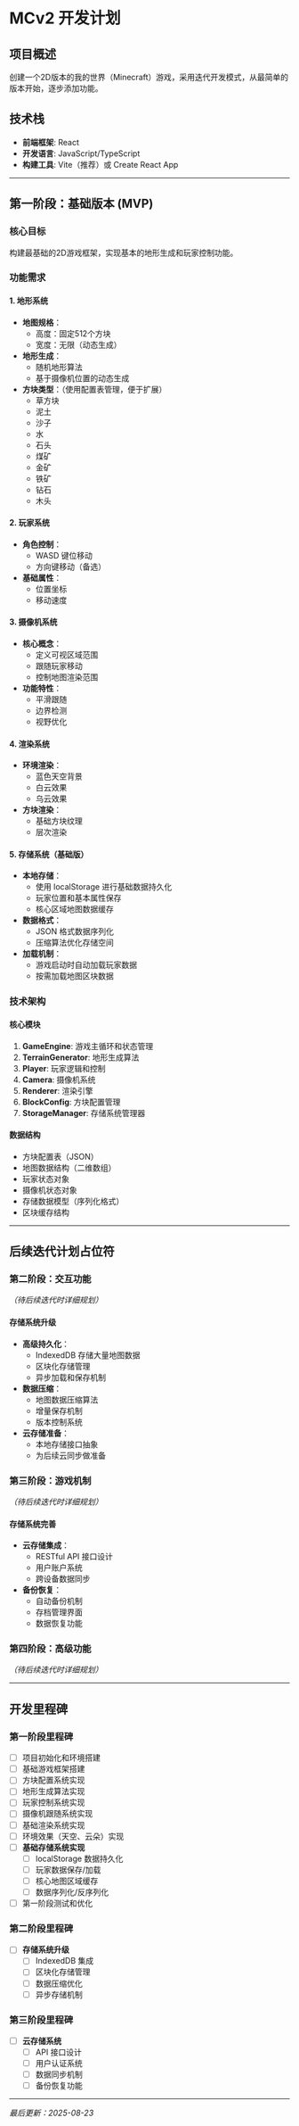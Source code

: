 # MCv2 开发计划

## 项目概述
创建一个2D版本的我的世界（Minecraft）游戏，采用迭代开发模式，从最简单的版本开始，逐步添加功能。

## 技术栈
- **前端框架**: React
- **开发语言**: JavaScript/TypeScript
- **构建工具**: Vite（推荐）或 Create React App

---

## 第一阶段：基础版本 (MVP)

### 核心目标
构建最基础的2D游戏框架，实现基本的地形生成和玩家控制功能。

### 功能需求

#### 1. 地形系统
- **地图规格**：
  - 高度：固定512个方块
  - 宽度：无限（动态生成）
- **地形生成**：
  - 随机地形算法
  - 基于摄像机位置的动态生成
- **方块类型**：（使用配置表管理，便于扩展）
  - 草方块
  - 泥土
  - 沙子
  - 水
  - 石头
  - 煤矿
  - 金矿
  - 铁矿
  - 钻石
  - 木头

#### 2. 玩家系统
- **角色控制**：
  - WASD 键位移动
  - 方向键移动（备选）
- **基础属性**：
  - 位置坐标
  - 移动速度

#### 3. 摄像机系统
- **核心概念**：
  - 定义可视区域范围
  - 跟随玩家移动
  - 控制地图渲染范围
- **功能特性**：
  - 平滑跟随
  - 边界检测
  - 视野优化

#### 4. 渲染系统
- **环境渲染**：
  - 蓝色天空背景
  - 白云效果
  - 乌云效果
- **方块渲染**：
  - 基础方块纹理
  - 层次渲染

#### 5. 存储系统（基础版）
- **本地存储**：
  - 使用 localStorage 进行基础数据持久化
  - 玩家位置和基本属性保存
  - 核心区域地图数据缓存
- **数据格式**：
  - JSON 格式数据序列化
  - 压缩算法优化存储空间
- **加载机制**：
  - 游戏启动时自动加载玩家数据
  - 按需加载地图区块数据

### 技术架构

#### 核心模块
1. **GameEngine**: 游戏主循环和状态管理
2. **TerrainGenerator**: 地形生成算法
3. **Player**: 玩家逻辑和控制
4. **Camera**: 摄像机系统
5. **Renderer**: 渲染引擎
6. **BlockConfig**: 方块配置管理
7. **StorageManager**: 存储系统管理器

#### 数据结构
- 方块配置表（JSON）
- 地图数据结构（二维数组）
- 玩家状态对象
- 摄像机状态对象
- 存储数据模型（序列化格式）
- 区块缓存结构

---

## 后续迭代计划占位符

### 第二阶段：交互功能
*（待后续迭代时详细规划）*

#### 存储系统升级
- **高级持久化**：
  - IndexedDB 存储大量地图数据
  - 区块化存储管理
  - 异步加载和保存机制
- **数据压缩**：
  - 地图数据压缩算法
  - 增量保存机制
  - 版本控制系统
- **云存储准备**：
  - 本地存储接口抽象
  - 为后续云同步做准备

### 第三阶段：游戏机制
*（待后续迭代时详细规划）*

#### 存储系统完善
- **云存储集成**：
  - RESTful API 接口设计
  - 用户账户系统
  - 跨设备数据同步
- **备份恢复**：
  - 自动备份机制
  - 存档管理界面
  - 数据恢复功能

### 第四阶段：高级功能
*（待后续迭代时详细规划）*

---

## 开发里程碑

### 第一阶段里程碑
- [ ] 项目初始化和环境搭建
- [ ] 基础游戏框架搭建
- [ ] 方块配置系统实现
- [ ] 地形生成算法实现
- [ ] 玩家控制系统实现
- [ ] 摄像机跟随系统实现
- [ ] 基础渲染系统实现
- [ ] 环境效果（天空、云朵）实现
- [ ] **基础存储系统实现**
  - [ ] localStorage 数据持久化
  - [ ] 玩家数据保存/加载
  - [ ] 核心地图区域缓存
  - [ ] 数据序列化/反序列化
- [ ] 第一阶段测试和优化

### 第二阶段里程碑
- [ ] **存储系统升级**
  - [ ] IndexedDB 集成
  - [ ] 区块化存储管理
  - [ ] 数据压缩优化
  - [ ] 异步存储机制

### 第三阶段里程碑
- [ ] **云存储系统**
  - [ ] API 接口设计
  - [ ] 用户认证系统
  - [ ] 数据同步机制
  - [ ] 备份恢复功能

---

*最后更新：2025-08-23*